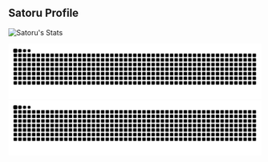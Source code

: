 ## Satoru Profile
![Satoru's Stats](https://github-readme-stats.vercel.app/api?username=tsubakijuju13&theme=chartreuse-dark&show_icons=true)

![github-contribution-grid-snake](https://raw.githubusercontent.com/tsubakijuju13/tsubakijuju13/output/snake_satoru.svg#gh-light-mode-only)
![github-contribution-grid-snake](https://raw.githubusercontent.com/tsubakijuju13/tsubakijuju13/output/snake_dark_satoru.svg#gh-dark-mode-only)

